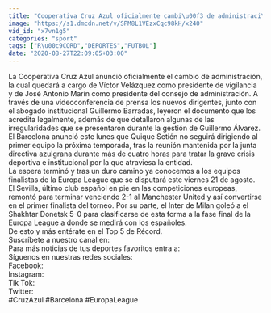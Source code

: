 ```yaml
---
title: "Cooperativa Cruz Azul oficialmente cambi\u00f3 de administraci\u00f3n tras situaci\u00f3n de Billy \u00c1lvarez Top 5"
image: "https://s1.dmcdn.net/v/SPM8L1VEzxCqc98kH/x240"
vid_id: "x7vn1g5"
categories: "sport"
tags: ["R\u00c9CORD","DEPORTES","FUTBOL"]
date: "2020-08-27T22:09:05+03:00"
---
```

La Cooperativa Cruz Azul anunció oficialmente el cambio de administración, la cual quedará a cargo de Víctor Velázquez como presidente de vigilancia y de José Antonio Marín como presidente del consejo de administración. A través de una videoconferencia de prensa los nuevos dirigentes, junto con el abogado institucional Guillermo Barradas, leyeron el documento que los acredita legalmente, además de que detallaron algunas de las irregularidades que se presentaron durante la gestión de Guillermo Álvarez.  <br>El Barcelona anunció este lunes que Quique Setién no seguirá dirigiendo al primer equipo la próxima temporada, tras la reunión mantenida por la junta directiva azulgrana durante más de cuatro horas para tratar la grave crisis deportiva e institucional por la que atraviesa la entidad.  <br>La espera terminó y tras un duro camino ya conocemos a los equipos finalistas de la Europa League que se disputará este viernes 21 de agosto. El Sevilla, último club español en pie en las competiciones europeas, remontó para terminar venciendo 2-1 al Manchester United y así convertirse en el primer finalista del torneo. Por su parte, el Inter de Milan goleó a el Shakhtar Donetsk 5-0 para clasificarse de esta forma a la fase final de la Europa League a donde se medirá con los españoles.  <br>De esto y más entérate en el Top 5 de Récord.   <br>Suscríbete a nuestro canal en:    <br>Para más noticias de tus deportes favoritos entra a:    <br>Síguenos en nuestras redes sociales:   <br>Facebook:   <br>Instagram:    <br>Tik Tok:    <br>Twitter:    <br>#CruzAzul #Barcelona #EuropaLeague
